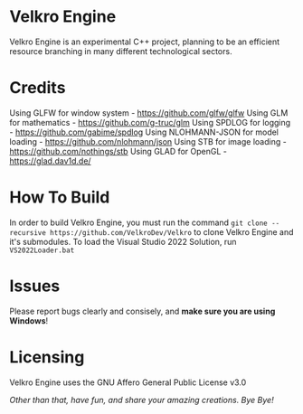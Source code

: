 # Velkro Engine
Velkro Engine is an experimental C++ project, planning to be an efficient resource branching in many different technological sectors.

# Credits
Using GLFW for window system           - https://github.com/glfw/glfw
Using GLM for mathematics              - https://github.com/g-truc/glm
Using SPDLOG for logging               - https://github.com/gabime/spdlog
Using NLOHMANN-JSON for model loading  - https://github.com/nlohmann/json
Using STB for image loading            - https://github.com/nothings/stb
Using GLAD for OpenGL                  - https://glad.dav1d.de/

# How To Build
In order to build Velkro Engine, you must run the command ``git clone --recursive https://github.com/VelkroDev/Velkro`` to clone Velkro Engine and it's submodules.
To load the Visual Studio 2022 Solution, run ``VS2022Loader.bat``

# Issues
Please report bugs clearly and consisely, and **make sure you are using Windows**!

# Licensing
Velkro Engine uses the GNU Affero General Public License v3.0

*Other than that, have fun, and share your amazing creations. Bye Bye!*

